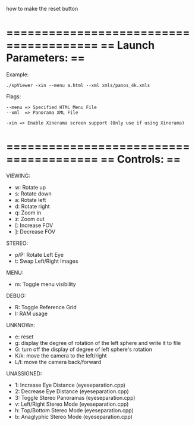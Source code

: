 how to make the reset button

=======================================
== Launch Parameters:                ==
=======================================

  Example: 
  
    ./spViewer -xin --menu a.html --xml xmls/panos_4k.xmls
  
  Flags:
  
    --menu => Specified HTML Menu File
    --xml  => Panorama XML File 
    
    -xin => Enable Xinerama screen support (Only use if using Xinerama)

    
    
    
=======================================
== Controls:                         ==
=======================================
  VIEWING:
  - w: Rotate up
  - s: Rotate down
  - a: Rotate left
  - d: Rotate right
  - q: Zoom in
  - z: Zoom out
  - [: Increase FOV
  - ]: Decrease FOV
  
  STEREO:
  - p/P: Rotate Left Eye
  - t: Swap Left/Right Images

  MENU:
  - m: Toggle menu visibility
  
  DEBUG: 
  - R: Toggle Reference Grid
  - I: RAM usage
  
  UNKNOWn:
  - e: reset
  - g: display the degree of rotation of the left sphere and write it to file
  - G: turn off the display of degree of left sphere's rotation
  - K/k: move the camera to the left/right
  - L/l: move the camera back/forward
  
  
  UNASSIGNED:
  - 1: Increase Eye Distance	(eyeseparation.cpp)
  - 2: Decrease Eye Distance	(eyeseparation.cpp)
  - 3: Toggle Stereo Panoramas	(eyeseparation.cpp)
  - v: Left/Right Stereo Mode	(eyeseparation.cpp)
  - h: Top/Bottom Stereo Mode	(eyeseparation.cpp)
  - b: Anaglyphic Stereo Mode	(eyeseparation.cpp)
  
  
